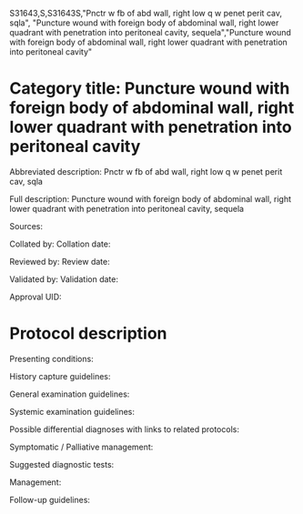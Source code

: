 S31643,S,S31643S,"Pnctr w fb of abd wall, right low q w penet perit cav, sqla", "Puncture wound with foreign body of abdominal wall, right lower quadrant with penetration into peritoneal cavity, sequela","Puncture wound with foreign body of abdominal wall, right lower quadrant with penetration into peritoneal cavity"
# Category title: Puncture wound with foreign body of abdominal wall, right lower quadrant with penetration into peritoneal cavity

Abbreviated description: Pnctr w fb of abd wall, right low q w penet perit cav, sqla

Full description: Puncture wound with foreign body of abdominal wall, right lower quadrant with penetration into peritoneal cavity, sequela

Sources:

Collated by:
Collation date:

Reviewed by:
Review date:

Validated by:
Validation date:

Approval UID:

# Protocol description

Presenting conditions:

History capture guidelines:

General examination guidelines:

Systemic examination guidelines:

Possible differential diagnoses with links to related protocols:

Symptomatic / Palliative management:

Suggested diagnostic tests:

Management:

Follow-up guidelines:
